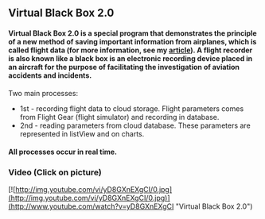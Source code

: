 ## Virtual Black Box 2.0
#### Virtual Black Box 2.0 is a special program that demonstrates the principle of a new method of saving important information from airplanes, which is called flight data (for more information, see my [article](http://jrnl.nau.edu.ua/index.php/ESU/article/viewFile/11682/15519 "CONTROL OF FLIGHT PARAMETERS WITH CLOUDY TECHNOLOGIES")). A flight recorder is also known like a black box is an electronic recording device placed in an aircraft for the purpose of facilitating the investigation of aviation accidents and incidents.
Two main processes:
* 1st - recording flight data to cloud storage. Flight parameters comes from Flight Gear (flight simulator) and recording in database.
* 2nd - reading parameters from cloud database. These parameters are represented in listView and on charts.
#### All processes occur in real time.

### Video (Click on picture)

[![http://img.youtube.com/vi/yD8GXnEXgCI/0.jpg](http://img.youtube.com/vi/yD8GXnEXgCI/0.jpg)](http://www.youtube.com/watch?v=yD8GXnEXgCI "Virtual Black Box 2.0")
